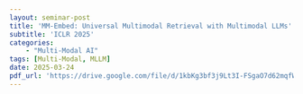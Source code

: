 ```yaml
---
layout: seminar-post
title: 'MM-Embed: Universal Multimodal Retrieval with Multimodal LLMs'
subtitle: 'ICLR 2025'
categories:
    - "Multi-Modal AI"
tags: [Multi-Modal, MLLM]
date: 2025-03-24
pdf_url: 'https://drive.google.com/file/d/1kbKg3bf3j9Lt3I-FSgaO7d62mqfWXb0y/preview'
---
```

